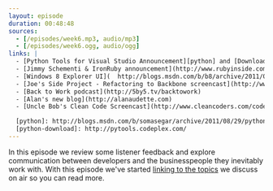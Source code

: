 ```yaml
---
layout: episode
duration: 00:48:48
sources:
  - [/episodes/week6.mp3, audio/mp3]
  - [/episodes/week6.ogg, audio/ogg]
links: |
  - [Python Tools for Visual Studio Announcement][python] and [Download][python-download]
  - [Jimmy Schementi & IronRuby announcement](http://www.rubyinside.com/microsoft-tires-of-ironruby-jimmy-schementi-jumps-ship-3639.html)
  - [Windows 8 Explorer UI](  http://blogs.msdn.com/b/b8/archive/2011/08/29/improvements-in-windows-explorer.aspx)
  - [Joe's Side Project - Refactoring to Backbone screencast](http://www.refactoringtobackbone.com)
  - [Back to Work podcast](http://5by5.tv/backtowork)
  - [Alan's new blog](http://alanaudette.com)
  - [Uncle Bob's Clean Code Screencast](http://www.cleancoders.com/codecast/clean-code-episode-1/show)

  [python]: http://blogs.msdn.com/b/somasegar/archive/2011/08/29/python-tools-for-visual-studio.aspx
  [python-download]: http://pytools.codeplex.com/
---
```


In this episode we review some listener feedback and explore communication between developers and the businesspeople they inevitably work with. With this episode we've started [linking to the topics](/episodes/week-6) we discuss on air so you can read more.
